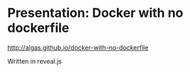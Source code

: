 # Presentation: Docker with no dockerfile

http://algas.github.io/docker-with-no-dockerfile

Written in reveal.js
